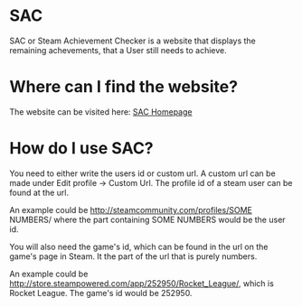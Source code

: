 # SAC
SAC or Steam Achievement Checker is a website that displays the remaining achevements, that a User still needs to achieve.

# Where can I find the website?

The website can be visited here: [SAC Homepage](http://www.sac.darkrune.dk/)

# How do I use SAC?

You need to either write the users id or custom url. A custom url can be made under Edit profile → Custom Url. The profile id of a steam user can be found at the url.

An example could be http://steamcommunity.com/profiles/SOME NUMBERS/ where the part containing SOME NUMBERS would be the user id.

You will also need the game's id, which can be found in the url on the game's page in Steam. It the part of the url that is purely numbers.

An example could be http://store.steampowered.com/app/252950/Rocket_League/, which is Rocket League. The game's id would be 252950.
